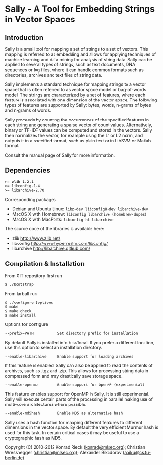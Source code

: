 
Sally - A Tool for Embedding Strings in Vector Spaces
==

Introduction
-- 

Sally is a small tool for mapping a set of strings to a set of vectors. 
This mapping is referred to as embedding and allows for applying
techniques of machine learning and data mining for analysis of string
data.  Sally can be applied to several types of strings, such as text
documents, DNA sequences or log files, where it can handle common formats
such as directories, archives and text files of string data.

Sally implements a standard technique for mapping strings to a vector
space that is often referred to as vector space model or bag-of-words
model.  The strings are characterized by a set of features, where each
feature is associated with one dimension of the vector space.  The
following types of features are supported by Sally: bytes, words, n-grams
of bytes and n-grams of words.

Sally proceeds by counting the occurrences of the specified features in
each string and generating a sparse vector of count values. 
Alternatively, binary or TF-IDF values can be computed and stored in the
vectors.  Sally then normalizes the vector, for example using the L1 or L2
norm, and outputs it in a specified format, such as plain text or in
LibSVM or Matlab format.

Consult the manual page of Sally for more information.

Dependencies
--

    >= zlib-1.2.1
    >= libconfig-1.4
    >= libarchive-2.70

Corresponding packages

+ Debian and Ubuntu Linux: `libz-dev libconfig8-dev libarchive-dev`  
+ MacOS X with Homebrew:   `libconfig libarchive (homebrew-dupes)`  
+ MacOS X with MacPorts:   `libconfig-ht libarchive`  

The source code of the libraries is available here:

+ zlib        <http://www.zlib.net/>
+ libconfig   <http://www.hyperrealm.com/libconfig/>
+ libarchive  <http://libarchive.github.com/>

Compilation & Installation
--

From GIT repository first run

    $ ./bootstrap

From tarball run

    $ ./configure [options]
    $ make
    $ make check
    $ make install

Options for configure

    --prefix=PATH           Set directory prefix for installation

By default Sally is installed into /usr/local. If you prefer a
different location, use this option to select an installation
directory.

    --enable-libarchive     Enable support for loading archives
     
If this feature is enabled, Sally can also be applied to read the
contents of archives, such as .tgz and .zip.  This allows for
processing string data in compressed form and may drastically save
storage space.

    --enable-openmp         Enable support for OpenMP (experimental)
    
This feature enables support for OpenMP in Sally. It is still
experimental.  Sally will execute certain parts of the processing in
parallel making use of multi-core architectures where possible.
 
    --enable-md5hash        Enable MD5 as alternative hash

Sally uses a hash function for mapping different features to
different dimensions in the vector space.  By default the very
efficient Murmur hash is used for this task.  In certain critical
cases it may be useful to use a cryptographic hash as MD5.

Copyright (C) 2010-2012 Konrad Rieck (konrad@mlsec.org);
			Christian Wressnegger (christian@mlsec.org);
			Alexander Bikadorov (abiku@cs.tu-berlin.de)
